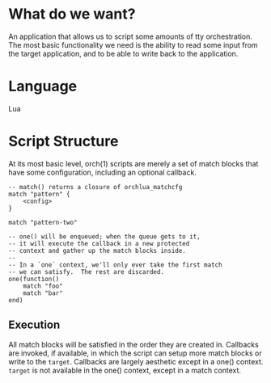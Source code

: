 # What do we want?

An application that allows us to script some amounts of tty orchestration.
The most basic functionality we need is the ability to read some input from the
target application, and to be able to write back to the application.

# Language

Lua

# Script Structure

At its most basic level, orch(1) scripts are merely a set of match blocks that
have some configuration, including an optional callback.

```
-- match() returns a closure of orchlua_matchcfg
match "pattern" {
	<config>
}

match "pattern-two"

-- one() will be enqueued; when the queue gets to it,
-- it will execute the callback in a new protected
-- context and gather up the match blocks inside.
--
-- In a `one` context, we'll only ever take the first match
-- we can satisfy.  The rest are discarded.
one(function()
	match "foo"
	match "bar"
end)
```
## Execution

All match blocks will be satisfied in the order they are created
in.  Callbacks are invoked, if available, in which the script can setup
more match blocks or write to the `target`.  Callbacks are largely
aesthetic except in a one() context.  `target` is not available in
the one() context, except in a match context.
